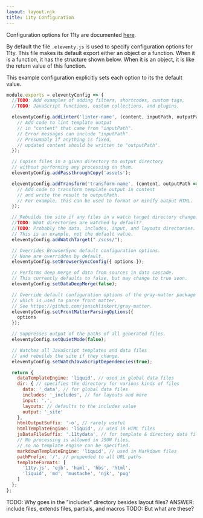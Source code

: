 ```yaml
---
layout: layout.njk
title: 11ty Configuration
---
```


Configuration options for 11ty are documented
[here](https://www.11ty.dev/docs/config/).

By default the file `.eleventy.js` is used
to specify configuration options for 11ty.
This file makes its default export
either an object or a function.
When it is a function, it has the structure shown below.
When it is an object, it is like the return value of this function.

This example configuration explicitly
sets each option to its the default value.

```js
module.exports = eleventyConfig => {
  //TODO: Add examples of adding filters, shortcodes, custom tags,
  //TODO: JavaScript functions, custom collections, and plugins.

  eleventyConfig.addLinter('linter-name', (content, inputPath, outputPath => {
    // Add code to lint template output
    // in "content" that came from "inputPath".
    // Error messages can include "inputPath".
    // Presumably if anything is fixed,
    // updated content should be written to "outputPath".
  });

  // Copies files in a given directory to output directory
  // without performing any processing on them.
  eleventyConfig.addPassthroughCopy('assets');

  eleventyConfig.addTransform('transform-name', (content, outputPath => {
    // Add code to transform template output in content
    // and write the result to outputPath.
    // For example, this can be used to format or minify output HTML.
  });

  // Rebuilds the site if any files in a watch target directory change.
  //TODO: What directories are watched by default?
  //TODO: Probably the data, includes, input, and layouts directories.
  // This is an example, not the default value.
  eleventyConfig.addWatchTarget("./scss/");

  // Overrides BrowserSync default configuration options.
  // None are overridden by default.
  eleventyConfig.setBrowserSyncConfig({ options });

  // Performs deep merge of data from sources in data cascade.
  // This currently defaults to false, but may change to true soon.
  eleventyConfig.setDataDeepMerge(false);

  // Override default configuration options of the gray-matter package
  // which is used to parse front matter.
  // See https://github.com/jonschlinkert/gray-matter.
  eleventyConfig.setFrontMatterParsingOptions({
    options
  });

  // Suppresses output of the paths of all generated files.
  eleventyConfig.setQuietMode(false);

  // Watches all JavaScript templates and data files
  // and rebuilds the site if they change.
  eleventyConfig.setWatchJavaScriptDependencies(true);

  return {
    dataTemplateEngine: 'liquid', // used in global data files
    dir: { // specifies the directory for various kinds of files
      data: '_data', // for global data files
      includes: '_includes', // for layouts and more
      input: '.',
      layouts: // defaults to the includes value
      output: '_site'
    },
    htmlOutputSuffix: '-o', // rarely useful
    htmlTemplateEngine: 'liquid', // used in HTML files
    jsDataFileSuffix: '.11tydata', // for template & directory data files
    // No processing is allowed in JSON files,
    // so no template engine can be specified.
    markdownTemplateEngine: 'liquid', // used in Markdown files
    pathPrefix: '/', // prepended to all URL paths
    templateFormats: [
      '11ty.js', 'ejb', 'haml', 'hbs', 'html',
      'liquid', 'md', 'mustache', 'njk', 'pug'
    ]
  };
};
```

TODO: Why goes in the "includes" directory besides layout files?
ANSWER: include files, extends files, partials, and macros
TODO: But what are these?
